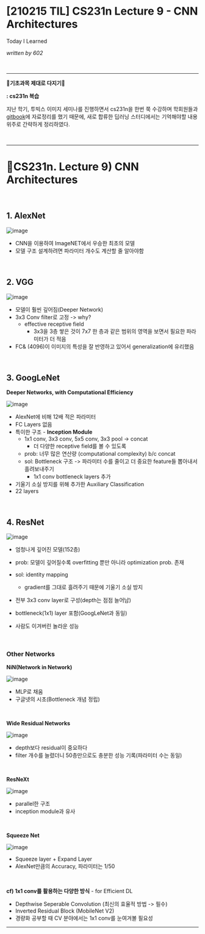 # [210215 TIL] CS231n Lecture 9 - CNN Architectures

Today I Learned

_written by 602_

<br/>



---

**📕기초과목 제대로 다지기📕**

**: cs231n 복습**



지난 학기, 투빅스 이미지 세미나를 진행하면서 cs231n을 한번 쭉 수강하며 학회원들과 [gitbook](https://tobigs-staff.gitbook.io/-1/)에 자료정리를 했기 때문에, 새로 합류한 딥러닝 스터디에서는 기억해야할 내용 위주로 간략하게 정리하였다.

 

<br/>



---

# 👀CS231n. Lecture 9) CNN Architectures



<br/>



## 1. AlexNet

![image](https://user-images.githubusercontent.com/68496320/107973356-7c205b80-6ff8-11eb-82d4-c81065b71e8d.png)

- CNN을 이용하여 ImageNET에서 우승한 최초의 모델
- 모델 구조 설계하려면 파라미터 개수도 계산할 줄 알아야함

<br/>



## 2. VGG

![image](https://user-images.githubusercontent.com/68496320/107973376-804c7900-6ff8-11eb-886e-9db7878bac4c.png)

- 모델이 훨씬 깊어짐(Deeper Network)
- 3x3 Conv filter로 고정 -> why?
  - effective receptive field
    - 3x3을 3층 쌓은 것이 7x7 한 층과 같은 범위의 영역을 보면서 필요한 파라미터가 더 적음
- FC& (4096)이 이미지의 특성을 잘 반영하고 있어서 generalization에 유리했음

<br/>



## 3. GoogLeNet

**Deeper Networks, with Computational Efficiency**

![image](https://user-images.githubusercontent.com/68496320/107973396-83e00000-6ff8-11eb-866e-e361339164b2.png)

- AlexNet에 비해 12배 적은 파라미터
- FC Layers 없음
- 특이한 구조 - **Inception Module**
  - 1x1 conv, 3x3 conv, 5x5 conv, 3x3 pool -> concat
    - 더 다양한 receptive field를 볼 수 있도록
  - prob: 너무 많은 연산량 (computational complexity) b/c concat
  - sol: Bottleneck 구조 -> 파라미터 수를 줄이고 더 중요한 feature들 뽑아내서 흘려보내주기
    - 1x1 conv bottleneck layers 추가
- 기울기 소실 방지를 위해 추가한 Auxiliary Classification
- 22 layers

<br/>



## 4. ResNet

![image](https://user-images.githubusercontent.com/68496320/107973408-86daf080-6ff8-11eb-8a30-1a01a6863693.png)

- 엄청나게 깊어진 모델(152층)
- prob: 모델이 깊어질수록 overfitting 뿐만 아니라 optimization prob. 존재
- sol: identity mapping
  - gradient를 그대로 흘려주기 때문에 기울기 소실 방지
- 전부 3x3 conv layer로 구성(depth는 점점 늘어남)
- bottleneck(1x1) layer 포함(GoogLeNet과 동일)

- 사람도 이겨버린 놀라운 성능

<br/>



### Other Networks



**NiN(Network in Network)**

![image](https://user-images.githubusercontent.com/68496320/107973420-8a6e7780-6ff8-11eb-961c-bd88949a6984.png)

- MLP로 채움
- 구글넷의 시초(Bottleneck 개념 정립)

<br/>

**Wide Residual Networks**

![image](https://user-images.githubusercontent.com/68496320/107973431-8d696800-6ff8-11eb-9dd5-b7496b4367da.png)

- depth보다 residual이 중요하다
- filter 개수를 늘렸더니 50층만으로도 충분한 성능 기록(파라미터 수는 동일)

<br/>

**ResNeXt**

![image](https://user-images.githubusercontent.com/68496320/107973441-8fcbc200-6ff8-11eb-86a3-4ebef88ff8ba.png)

- parallel한 구조
- inception module과 유사

<br/>

**Squeeze Net**

![image](https://user-images.githubusercontent.com/68496320/107973453-92c6b280-6ff8-11eb-9202-5693daa26d19.png)

- Squeeze layer + Expand Layer
- AlexNet만큼의 Accuracy, 파라미터는 1/50

<br/>

**cf) 1x1 conv를 활용하는 다양한 방식** - for Efficient DL

- Depthwise Seperable Convolution (최신의 효율적 방법 -> 필수)
- Inverted Residual Block (MobileNet V2)
- 경량화 공부할 때 CV 분야에서는 1x1 conv를 눈여겨볼 필요성 



---

